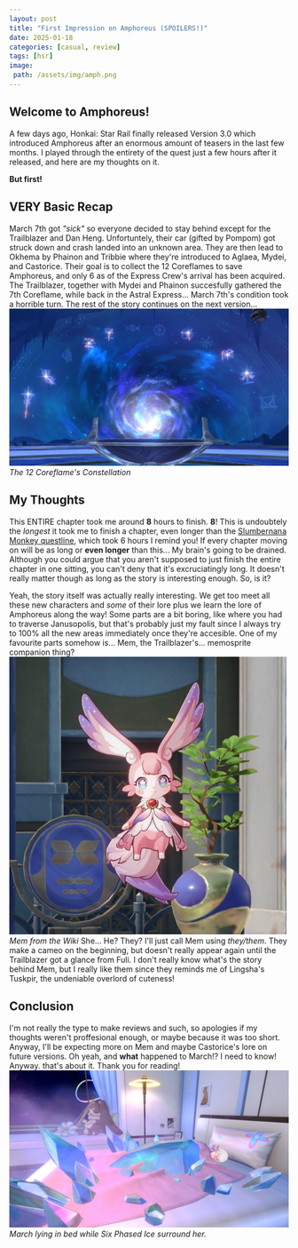 ```yaml
---
layout: post
title: "First Impression on Amphoreus (SPOILERS!)"
date: 2025-01-18
categories: [casual, review]
tags: [hsr]
image:
 path: /assets/img/amph.png
---
```

## Welcome to Amphoreus!
A few days ago, Honkai: Star Rail finally released Version 3.0 which introduced Amphoreus after an enormous amount of teasers in the last few months. I played through the entirety of the quest just a few hours after it released, and here are my thoughts on it. 

**But first!**

## VERY Basic Recap
March 7th got *"sick"* so everyone decided to stay behind except for the Trailblazer and Dan Heng. Unfortuntely, their car (gifted by Pompom) got struck down and crash landed into an unknown area. They are then lead to Okhema by Phainon and Tribbie where they're introduced to Aglaea, Mydei, and Castorice. Their goal is to collect the 12 Coreflames to save Amphoreus, and only 6 as of the Express Crew's arrival has been acquired. The Trailblazer, together with Mydei and Phainon succesfully gathered the 7th Coreflame, while back in the Astral Express... March 7th's condition took a horrible turn. The rest of the story continues on the next version...
![core](/assets/img/coreflame.png)
*The 12 Coreflame's Constellation*

## My Thoughts
This ENTIRE chapter took me around **8** hours to finish. **8**! This is undoubtely the *longest* it took me to finish a chapter, even longer than the [Slumbernana Monkey questline](https://honkai-star-rail.fandom.com/wiki/Banana_Outrage:_Battles_Without_Ninja_and_Humanity), which took 6 hours I remind you! If every chapter moving on will be as long or **even longer** than this... My brain's going to be drained. Although you could argue that you aren't supposed to just finish the entire chapter in one sitting, you can't deny that it's excruciatingly long. It doesn't really matter though as long as the story is interesting enough. So, is it?

Yeah, the story itself was actually really interesting. We get too meet all these new characters and *some* of their lore plus we learn the lore of Amphoreus along the way! Some parts are a bit boring, like where you had to traverse Janusopolis,  but that's probably just my fault since I always try to 100% all the new areas immediately once they're accesible. One of my favourite parts somehow is... Mem, the Trailblazer's... memosprite companion thing?
![mem](/assets/img/mem.png)
*Mem from the Wiki*
She... He? They? I'll just call Mem using *they/them*. They make a cameo on the beginning, but doesn't really appear again until the Trailblazer got a glance from Fuli. I don't really know what's the story behind Mem, but I really like them since they reminds me of Lingsha's Tuskpir, the undeniable overlord of cuteness!

## Conclusion
I'm not really the type to make reviews and such, so apologies if my thoughts weren't proffesional enough, or maybe because it was too short. Anyway, I'll be expecting more on Mem and maybe Castorice's lore on future versions. Oh yeah, and **what** happened to March!? I need to know! Anyway. that's about it. Thank you for reading!
![march](/assets/img/march.png) 
*March lying in bed while Six Phased Ice surround her.*


